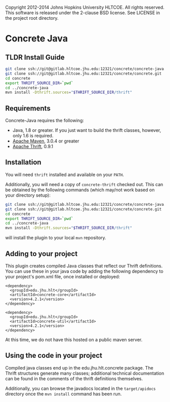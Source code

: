 Copyright 2012-2014 Johns Hopkins University HLTCOE. All rights
reserved.  This software is released under the 2-clause BSD license.
See LICENSE in the project root directory.

Concrete Java
========

TLDR Install Guide
---------
```bash
git clone ssh://git@gitlab.hltcoe.jhu.edu:12321/concrete/concrete-java.git
git clone ssh://git@gitlab.hltcoe.jhu.edu:12321/concrete/concrete.git
cd concrete
export THRIFT_SOURCE_DIR=`pwd`
cd ../concrete-java
mvn install -Dthrift.sources="$THRIFT_SOURCE_DIR/thrift"
```

Requirements
------------

Concrete-Java requires the following:
* Java, 1.8 or greater. If you just want to build the thrift classes, however, only 1.6 is required.
* [Apache Maven](http://maven.apache.org/), 3.0.4 or greater
* [Apache Thrift](http://thrift.apache.org/), 0.9.1

Installation
------------

You will need `thrift` installed and available on your `PATH`.

Additionally, you will need a copy of `concrete-thrift` checked
out. This can be obtained by the following commands (which may/not
work based on your directory setup):

```bash
git clone ssh://git@gitlab.hltcoe.jhu.edu:12321/concrete/concrete-java.git
git clone ssh://git@gitlab.hltcoe.jhu.edu:12321/concrete/concrete.git
cd concrete
export THRIFT_SOURCE_DIR=`pwd`
cd ../concrete-java
mvn install -Dthrift.sources="$THRIFT_SOURCE_DIR/thrift"
```

will install the plugin to your local `mvn` repository.

Adding to your project
----------------------

This plugin creates compiled Java classes that reflect our Thrift
definitions. You can use these in your java code by adding the following
dependency to your project's pom.xml file, once installed or deployed:

    <dependency>
      <groupId>edu.jhu.hlt</groupId>
      <artifactId>concrete-core</artifactId>
      <version>4.2.1</version>
    </dependency>

    <dependency>
      <groupId>edu.jhu.hlt</groupId>
      <artifactId>concrete-util</artifactId>
      <version>4.2.1</version>
    </dependency>

At this time, we do not have this hosted on a public maven server.

Using the code in your project
------------------------------

Compiled java classes end up in the edu.jhu.hlt.concrete package. The
Thrift structures generate many classes; additional technical
documentation can be found in the comments of the thrift definitions
themselves.

Additionally, you can browse the javadocs located in the
`target/apidocs` directory once the `mvn install` command has been
run.
